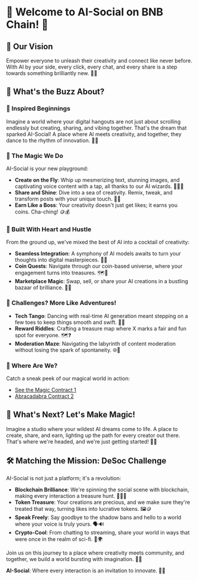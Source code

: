 # 🚀 **Welcome to AI-Social on BNB Chain!** 🚀

## 🌈 Our Vision

Empower everyone to unleash their creativity and connect like never before. With AI by your side, every click, every chat, and every share is a step towards something brilliantly new. 🎨💡

## 🎉 What's the Buzz About?

### 🌟 Inspired Beginnings

Imagine a world where your digital hangouts are not just about scrolling endlessly but creating, sharing, and vibing together. That's the dream that sparked AI-Social! A place where AI meets creativity, and together, they dance to the rhythm of innovation. 🕺🤖

### 🚀 The Magic We Do

AI-Social is your new playground:

- **Create on the Fly**: Whip up mesmerizing text, stunning images, and captivating voice content with a tap, all thanks to our AI wizards. 📝🎨🎤
- **Share and Shine**: Dive into a sea of creativity. Remix, tweak, and transform posts with your unique touch. 🔄✨
- **Earn Like a Boss**: Your creativity doesn't just get likes; it earns you coins. Cha-ching! 🪙💰

### 🔨 Built With Heart and Hustle

From the ground up, we've mixed the best of AI into a cocktail of creativity:

- **Seamless Integration**: A symphony of AI models awaits to turn your thoughts into digital masterpieces. 🧠🎼
- **Coin Quests**: Navigate through our coin-based universe, where your engagement turns into treasures. 🗺️💎
- **Marketplace Magic**: Swap, sell, or share your AI creations in a bustling bazaar of brilliance. 🏪🌟

### 🚧 Challenges? More Like Adventures!

- **Tech Tango**: Dancing with real-time AI generation meant stepping on a few toes to keep things smooth and swift. 💃🕺
- **Reward Riddles**: Crafting a treasure map where X marks a fair and fun spot for everyone. 🗺️❓
- **Moderation Maze**: Navigating the labyrinth of content moderation without losing the spark of spontaneity. 🌐🔐

### 📡 Where Are We?

Catch a sneak peek of our magical world in action:

- [See the Magic Contract 1](https://testnet.snowtrace.io/address/0xc15a4acD373f39c9A8474058b26e3AFBe5c40865)
- [Abracadabra Contract 2](https://testnet.snowtrace.io/address/0x932b4902AC3E40b46661881fBcA91268C81DFBf3)

## 🔮 What's Next? Let's Make Magic!

Imagine a studio where your wildest AI dreams come to life. A place to create, share, and earn, lighting up the path for every creator out there. That's where we're headed, and we're just getting started! 🌠🎩

## 🛠️ Matching the Mission: DeSoc Challenge

AI-Social is not just a platform; it's a revolution:

- **Blockchain Brilliance**: We're spinning the social scene with blockchain, making every interaction a treasure hunt. 🏴‍☠️💎
- **Token Treasure**: Your creations are precious, and we make sure they're treated that way, turning likes into lucrative tokens. 🖼️🪙
- **Speak Freely**: Say goodbye to the shadow bans and hello to a world where your voice is truly yours. 🗣️🔊
- **Crypto-Cool**: From chatting to streaming, share your world in ways that were once in the realm of sci-fi. 📱🌍

Join us on this journey to a place where creativity meets community, and together, we build a world bursting with imagination. 🌈👾

**AI-Social**: Where every interaction is an invitation to innovate. 🎉🚀

